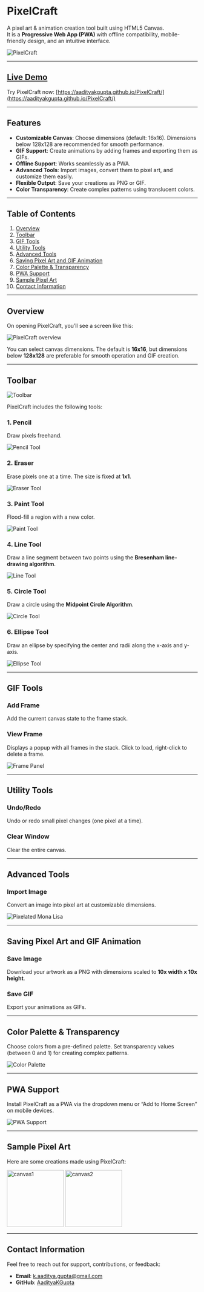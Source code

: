 # PixelCraft  
A pixel art & animation creation tool built using HTML5 Canvas.  
It is a **Progressive Web App (PWA)** with offline compatibility, mobile-friendly design, and an intuitive interface.  

![PixelCraft](icons/logo.png)  

---

## [Live Demo](https://aadityakgupta.github.io/PixelCraft/)  

Try PixelCraft now: [https://aadityakgupta.github.io/PixelCraft/](https://aadityakgupta.github.io/PixelCraft/)  

---

## Features  
- **Customizable Canvas**: Choose dimensions (default: 16x16). Dimensions below 128x128 are recommended for smooth performance.  
- **GIF Support**: Create animations by adding frames and exporting them as GIFs.  
- **Offline Support**: Works seamlessly as a PWA.  
- **Advanced Tools**: Import images, convert them to pixel art, and customize them easily.  
- **Flexible Output**: Save your creations as PNG or GIF.  
- **Color Transparency**: Create complex patterns using translucent colors.  

---

## Table of Contents  
1. [Overview](#overview)  
2. [Toolbar](#toolbar)  
3. [GIF Tools](#gif-tools)  
4. [Utility Tools](#utility-tools)  
5. [Advanced Tools](#advanced-tools)  
6. [Saving Pixel Art and GIF Animation](#saving-pixel-art-and-gif-animation)  
7. [Color Palette & Transparency](#color-palette--transparency)  
8. [PWA Support](#pwa-support)  
9. [Sample Pixel Art](#sample-pixel-art)  
10. [Contact Information](#contact-information)  

---

## Overview  

On opening PixelCraft, you’ll see a screen like this:  

![PixelCraft overview](images/overview.png)  

You can select canvas dimensions. The default is **16x16**, but dimensions below **128x128** are preferable for smooth operation and GIF creation.  

---

## Toolbar  

![Toolbar](images/toolbar.png)  

PixelCraft includes the following tools:  

### 1. Pencil  
Draw pixels freehand.  

![Pencil Tool](https://user-images.githubusercontent.com/17960677/96023223-b83b8800-0e6f-11eb-8af1-0cfab42c19d7.png)  

### 2. Eraser  
Erase pixels one at a time. The size is fixed at **1x1**.  

![Eraser Tool](https://user-images.githubusercontent.com/17960677/96023372-f5077f00-0e6f-11eb-965f-815b37f0d7b2.png)  

### 3. Paint Tool  
Flood-fill a region with a new color.  

![Paint Tool](https://user-images.githubusercontent.com/17960677/96023679-6b0be600-0e70-11eb-8451-0d5955f2c8b4.png)  

### 4. Line Tool  
Draw a line segment between two points using the **Bresenham line-drawing algorithm**.  

![Line Tool](https://user-images.githubusercontent.com/17960677/96023893-b625f900-0e70-11eb-9b16-ac0d68f9423c.png)  

### 5. Circle Tool  
Draw a circle using the **Midpoint Circle Algorithm**.  

![Circle Tool](https://user-images.githubusercontent.com/17960677/96024358-3d736c80-0e71-11eb-8c1a-acb528f027b6.png)  

### 6. Ellipse Tool  
Draw an ellipse by specifying the center and radii along the x-axis and y-axis.  

![Ellipse Tool](https://user-images.githubusercontent.com/17960677/96024638-a0fd9a00-0e71-11eb-9171-16944bf95b40.png)  

---

## GIF Tools  

### Add Frame  
Add the current canvas state to the frame stack.  

### View Frame  
Displays a popup with all frames in the stack. Click to load, right-click to delete a frame.  

![Frame Panel](https://user-images.githubusercontent.com/17960677/96025802-48c79780-0e73-11eb-8ca1-4948226804ad.png)  

---

## Utility Tools  

### Undo/Redo  
Undo or redo small pixel changes (one pixel at a time).  

### Clear Window  
Clear the entire canvas.  

---

## Advanced Tools  

### Import Image  
Convert an image into pixel art at customizable dimensions.  

![Pixelated Mona Lisa](https://user-images.githubusercontent.com/17960677/96027394-71509100-0e75-11eb-8260-c1ed426805bc.png)  

---

## Saving Pixel Art and GIF Animation  

### Save Image  
Download your artwork as a PNG with dimensions scaled to **10x width x 10x height**.  

### Save GIF  
Export your animations as GIFs.  

---

## Color Palette & Transparency  

Choose colors from a pre-defined palette. Set transparency values (between 0 and 1) for creating complex patterns.  

![Color Palette](https://user-images.githubusercontent.com/17960677/96028508-fdaf8380-0e76-11eb-8502-18d49d96d059.png)  

---

## PWA Support  

Install PixelCraft as a PWA via the dropdown menu or “Add to Home Screen” on mobile devices.  

![PWA Support](https://user-images.githubusercontent.com/17960677/96029402-3ef46300-0e78-11eb-8a54-d54b6dff458a.png)  

---

## Sample Pixel Art  

Here are some creations made using PixelCraft:  

<img src="https://user-images.githubusercontent.com/17960677/96029683-a14d6380-0e78-11eb-8901-bff832a4cb6e.gif" alt="canvas1" width="150" height="150">  
<img src="https://user-images.githubusercontent.com/17960677/96029686-a3afbd80-0e78-11eb-8c03-0f407a5110fd.gif" alt="canvas2" width="150" height="150">  

---

## Contact Information  

Feel free to reach out for support, contributions, or feedback:  

- **Email**: [k.aaditya.gupta@gmail.com](mailto:k.aaditya.gupta@gmail.com)  
- **GitHub**: [AadityaKGupta](https://github.com/AadityaKGupta)  
